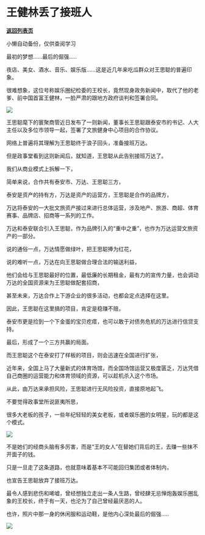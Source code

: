# 王健林丢了接班人

[**返回列表页**](/gzh/政事堂2019)

小懒自动备份，仅供查阅学习

最初的梦想......最后的倔强.....  

夜店、美女、酒水、音乐、娱乐版......这是近几年来吃瓜群众对王思聪的普遍印象。

很难想象，这位号称娱乐圈纪检委的王校长，竟然现身政务新闻中，取代了他的老爹、前中国首富王健林，一脸严肃的跟地方政府谈判和签署合同。

![](https://mmbiz.qpic.cn/sz_mmbiz_jpg/Pl1GNuh5B4iag67NTMKB4jz4ps2pkxeSra5fMXicRb476DRHgsnfbicY1tonp81l03Gzicw7rMC4ZAlkwEVXoswNRA/640?wx_fmt=jpeg&from;=appmsg&wxfrom;=5&wx;_lazy=1&wx;_co=1)

王思聪麾下的寰聚商管近日发布了一则新闻，董事长王思聪跟泰安市的书记、人大主任以及多位市领导一起，签署了文旅健身中心项目的合作协议。  

网络上普遍将其理解为王思聪终于浪子回头，准备接班万达。  

但是政事堂看到这则新闻后，就知道，王思聪从此告别接班万达了。  

我们从商业模式上拆解一下，  

简单来说，合作共有泰安市、万达、王思聪三方，

泰安是资产的持有方，万达是资产的运营方，王思聪是合作的品牌方，

万达将泰安的一大批文旅资产接过来进行总体运营，涉及地产、旅游、商超、体育赛事、品牌店、招商等一系列的工作。

万达和泰安联合引入王思聪，作为品牌引入的“重中之重”，也作为万达运营文旅资产的一部分。

说的通俗一点，万达情愿做绿叶，把王思聪捧为红花，

说的难听一点，万达在向王思聪做合理合法的输送利益，

他们会给与王思聪最好的位置，最低廉的长期租金，最有力的宣传力量，也会调动万达的全国资源来为王思聪做配套招商，

甚至未来，万达合作上下游企业的很多活动，也都会定点选择在这里。

因此，王思聪在这里搞的项目，肯定是稳赚不赔，

泰安市更是捡到一个下金蛋的宝贝疙瘩，也可以敢于对债务危机的万达进行信贷支持。

最后，形成了一个三方共赢的局面。  

而王思聪这个在泰安打了样板的项目，则会迅速在全国进行扩张，

近年来，全国上马了大量新式的体育场馆，而全国场馆运营又极度匮乏，万达凭借自己商圈的运营能力和体育领域的资源，可以趁机杀入这个市场。

从此，由万达来承担风险，王思聪进行无风险投资，直接原地起飞。

不要觉得政事堂所说匪夷所思，

很多大老板的孩子，一些年纪轻轻的美女老板，或者娱乐圈的女明星，玩的都是这个模式。

![](https://mmbiz.qpic.cn/mmbiz_png/rxhS23yu8cN8A4xHoxm7krHweVCkO9czJLRvkYN8nmGK1HVuTpkRcWOsAAT4bepkrZR0grIxPSkqYYuVDjCprQ/640?wx_fmt=png&from;=appmsg)

不是她们的经商头脑有多厉害，而是“王的女人”在替她们背后的王，去赚一些抹不开面子的钱。

只是一旦走了这条道路，也就意味着基本不可能回归集团或者体制内，

也宣告王思聪放弃了接班万达。

最令人感到悲伤和唏嘘，曾经想独立走出一条人生路，曾经肆无忌惮炮轰娱乐圈乱象的王校长，终于有一天，也沦为了自己曾经最厌恶的人。  

也许，照片中那一身的休闲服和运动鞋，是他内心深处最后的倔强.....

![](https://mmbiz.qpic.cn/sz_mmbiz_jpg/Pl1GNuh5B4iag67NTMKB4jz4ps2pkxeSrGQmibiaN1rPib3cMglyOgJZS82LNp91HBkP3Ad6sRWuWWZ5DiblibS9BbfA/640?wx_fmt=jpeg&from;=appmsg&wxfrom;=5&wx;_lazy=1&wx;_co=1)

